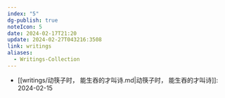 ```yaml
---
index: "5"
dg-publish: true
noteIcon: 5
date: 2024-02-17T21:20
update: 2024-02-27T043216:3508
link: writings
aliases:
  - Writings-Collection
---
```

- [[writings/动筷子时， 能生吞的才叫诗.md|动筷子时， 能生吞的才叫诗]]: 2024-02-15

